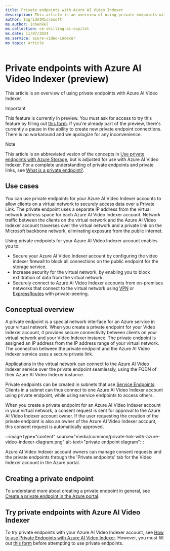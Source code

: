 ```yaml
---
title: Private endpoints with Azure AI Video Indexer
description: This article is an overview of using private endpoints with Azure AI Video Indexer.
author: IngridAtMicrosoft
ms.author: inhenkel
ms.collection: ce-skilling-ai-copilot
ms.date: 11/07/2024
ms.service: azure-video-indexer
ms.topic: article
---
```


# Private endpoints with Azure AI Video Indexer (preview)

This article is an overview of using private endpoints with Azure AI Video Indexer. 

> [!IMPORTANT]
> This feature is currently in preview. You must ask for access to try this feature by filling out [this form](https://aka.ms/vi-enable-private-endpoint). If you're already part of the preview, there's currently a pause in the ability to create new private endpoint connections. There is no workaround and we apologize for any inconvenience.

> [!NOTE]
> This article is an abbreviated vesion of the concepts in [Use private endpoints with Azure Storage](/azure/storage/common/storage-private-endpoints), but is adjusted for use with Azure AI Video Indexer. For a complete understanding of private endpoints and private links, see [What is a private endpoint?](/azure/private-link/private-endpoint-overview).

## Use cases

You can use private endpoints for your Azure AI Video Indexer accounts to allow clients on a virtual network to securely access data over a Private Link. The private endpoint uses a separate IP address from the virtual network address space for each Azure AI Video Indexer account. Network traffic between the clients on the virtual network and the Azure AI Video Indexer account traverses over the virtual network and a private link on the Microsoft backbone network, eliminating exposure from the public internet.

Using private endpoints for your Azure AI Video Indexer account enables you to:

- Secure your Azure AI Video Indexer account by configuring the video indexer firewall to block all connections on the public endpoint for the storage service.
- Increase security for the virtual network, by enabling you to block exfiltration of data from the virtual network.
- Securely connect to Azure AI Video Indexer accounts from on-premises networks that connect to the virtual network using [VPN](/azure/vpn-gateway/vpn-gateway-about-vpngateways) or [ExpressRoutes](/azure/expressroute/expressroute-locations) with private-peering.

## Conceptual overview

A private endpoint is a special network interface for an Azure service in your virtual network. When you create a private endpoint for your Video Indexer account, it provides secure connectivity between clients on your virtual network and your Video Indexer instance. The private endpoint is assigned an IP address from the IP address range of your virtual network. The connection between the private endpoint and the Azure AI Video Indexer service uses a secure private link.

Applications in the virtual network can connect to the Azure AI Video Indexer service over the private endpoint seamlessly, using the FQDN of their Azure AI Video Indexer instance. 

Private endpoints can be created in subnets that use [Service Endpoints](/azure/virtual-network/virtual-network-service-endpoints-overview). Clients in a subnet can thus connect to one Azure AI Video Indexer account using private endpoint, while using service endpoints to access others.

When you create a private endpoint for an Azure AI Video Indexer account in your virtual network, a consent request is sent for approval to the Azure AI Video Indexer account owner. If the user requesting the creation of the private endpoint is also an owner of the Azure AI Video Indexer account, this consent request is automatically approved.

:::image type="content" source="media/common/private-link-with-azure-video-indexer-diagram.png" alt-text="private endpoint diagram":::

Azure AI Video Indexer account owners can manage consent requests and the private endpoints through the 'Private endpoints' tab for the Video Indexer account in the Azure portal.

## Creating a private endpoint

To understand more about creating a private endpoint in general, see [Create a private endpoint in the Azure portal](/azure/private-link/create-private-endpoint-portal?tabs=dynamic-ip).

## Try private endpoints with Azure AI Video Indexer

To try private endpoints with your Azure AI Video Indexer account, see [How to use Private Endpoints with Azure AI Video Indexer](private-endpoint-how-to.md). However, you must fill out [this form](https://aka.ms/vi-enable-private-endpoint) before attempting to use private endpoints.
